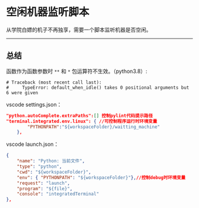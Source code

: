 # 空闲机器监听脚本
从学院白嫖的机子不再独享，需要一个脚本监听机器是否空闲。

---

## 总结

函数作为函数参数时 `**` 和 `*` 包运算符不生效。（python3.8）:

```
# Traceback (most recent call last):
#     TypeError: default_when_idle() takes 0 positional arguments but 6 were given
```

vscode settings.json：
```json
"python.autoComplete.extraPaths":[] 控制pylint代码提示路径
"terminal.integrated.env.linux": { //可控制程序运行时环境变量
        "PYTHONPATH":"${workspaceFolder}/waitting_machine"
    },
```

vscode launch.json：
```json
{
    "name": "Python: 当前文件",
    "type": "python",
    "cwd": "${workspaceFolder}",
    "env": { "PYTHONPATH": "${workspaceFolder}"},//控制debug时环境变量
    "request": "launch",
    "program": "${file}",
    "console": "integratedTerminal"
},
```